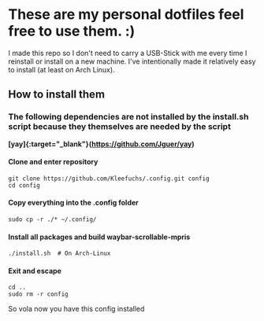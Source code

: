 **<h1>These are my personal dotfiles feel free to use them. :)</h1>**

I made this repo so I don't need to carry a USB-Stick with me every time I reinstall or install on a new machine.
I've intentionally made it relatively easy to install (at least on Arch Linux).

**<h2>How to install them</h2>**

**<h3>The following dependencies are not installed by the install.sh script because they themselves are needed by the script</h3>**
**[yay]{:target="_blank"}(https://github.com/Jguer/yay)**


**<h4>Clone and enter repository</h4>**

```
git clone https://github.com/Kleefuchs/.config.git config
cd config
```

**<h4>Copy everything into the .config folder</h4>**

```
sudo cp -r ./* ~/.config/
```

**<h4>Install all packages and build waybar-scrollable-mpris</h4>**

```
./install.sh  # On Arch-Linux
```

**<h4>Exit and escape</h4>**

```
cd ..
sudo rm -r config
```

So vola now you have this config installed
